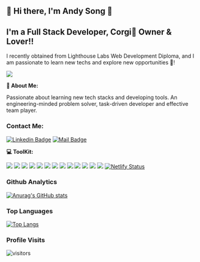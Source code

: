 ## 👋 Hi there, I'm Andy Song 👋

## I'm a Full Stack Developer, Corgi🐶 Owner & Lover!!

I recently obtained from Lighthouse Labs Web Development Diploma, and I am passionate to learn new techs and explore new opportunities 🤩!

![](https://c.tenor.com/bQCHJwgCNuMAAAAM/kitten-cat.gif)

**🤔 About Me:**

Passionate about learning new tech stacks and developing tools.
An engineering-minded problem solver, task-driven developer and effective team player.

### Contact Me:

[![Linkedin Badge](https://img.shields.io/badge/-Andy_Song-0e76a8?style=flat&labelColor=0e76a8&logo=linkedin&logoColor=white)](https://www.linkedin.com/in/andy-song-178628206/)
[![Mail Badge](https://img.shields.io/badge/-Andy_Song-c0392b?style=flat&labelColor=c0392b&logo=gmail&logoColor=white)](mailto:sxj930916@gmail.com)

**💻 ToolKit:**

![](https://img.shields.io/badge/JavaScript-F7DF1E?style=for-the-badge&logo=javascript&logoColor=black)
![](https://img.shields.io/badge/React-20232A?style=for-the-badge&logo=react&logoColor=61DAFB)
![](https://img.shields.io/badge/Node.js-43853D?style=for-the-badge&logo=node.js&logoColor=white)
![](https://img.shields.io/badge/Express-800080?style=for-the-badge&logo=Express&logoColor=white)
![](https://img.shields.io/badge/HTML-E34F26?style=for-the-badge&logo=html5&logoColor=white)
![](https://img.shields.io/badge/CSS-43853D?style=for-the-badge&logo=css3&logoColor=white)
![](https://img.shields.io/badge/Sass-CC6699?style=for-the-badge&logo=sass&logoColor=white)
![](https://img.shields.io/badge/Material--UI-800080?style=for-the-badge&logo=material-ui&logoColor=white)
![](https://img.shields.io/badge/Ruby-CC342D?style=for-the-badge&logo=ruby&logoColor=white)
![](https://img.shields.io/badge/Rails-F7DF1E?style=for-the-badge&logo=RubyonRails&logoColor=black)
![](https://img.shields.io/badge/PostgreSQL-1572B6?style=for-the-badge&logo=postgresql&logoColor=white)
![](https://img.shields.io/badge/jQuery-43853D?style=for-the-badge&logo=jquery&logoColor=white)
![](https://img.shields.io/badge/Git-20232A?style=for-the-badge&logo=git&logoColor=white)
[![Netlify Status](https://api.netlify.com/api/v1/badges/46971406-ad7e-4486-a3e8-51ce86275169/deploy-status)](https://app.netlify.com/sites/vigorous-roentgen-aae521/deploys)

### Github Analytics

[![Anurag's GitHub stats](https://github-readme-stats.vercel.app/api?username=andysongsong)](https://github.com/anuraghazra/github-readme-stats)

### Top Languages

[![Top Langs](https://github-readme-stats.vercel.app/api/top-langs/?username=andysongsong&layout=compact)](https://github.com/anuraghazra/github-readme-stats)

### Profile Visits

![visitors](https://visitor-badge.glitch.me/badge?page_id=andysongsong.andysongsong)
